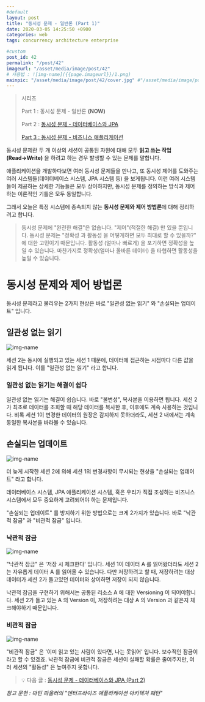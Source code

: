 ```yaml
---
#default
layout: post
title: "동시성 문제 - 일반론 (Part 1)"
date: 2020-03-05 14:25:50 +0900
categories: web
tags: concurrency architecture enterprise

#custom
post_id: 42
permalink: "/post/42"
imageurl: "/asset/media/image/post/42"
# 사용법 : ![img-name]({{page.imageurl}}/1.png)
mainpic: "/asset/media/image/post/42/cover.jpg" #"/asset/media/image/post/31/5.png"
---
```


> 시리즈
> 
> Part 1 : 동시성 문제 - 일반론 **(NOW)**
> 
> Part 2  : [동시성 문제 - 데이터베이스와 JPA]({{site.baseurl}}/post/43)
> 
> [Part 3  : 동시성 문제 - 비즈니스 애플리케이션]({{site.baseurl}}/post/44) 



동시성 문제란 두 개 이상의 세션이 공통된 자원에 대해 모두 **읽고 쓰는 작업(Read→Write)** 을 하려고 하는 경우 발생할 수 있는 문제를 말합니다. 

애플리케이션을 개발하다보면 여러 동시성 문제들을 만나고, 또 동시성 제어를 도와주는 여러 시스템들(데이터베이스 시스템, JPA 시스템 등) 을 보게됩니다.  이런 여러 시스템들이 제공하는 상세한 기능들은 모두 상이하지만, 동시성 문제를 정의하는 방식과 제어하는 이론적인 기틀은 모두 동일합니다. 

그래서 오늘은 특정 시스템에 종속되지 않는  **동시성 문제와 제어 방법론**에 대해 정리하려고 합니다.

> 동시성 문제에 "완전한 해결"은 없습니다. "제어"(적절한 해결) 만 있을 뿐입니다. 동시성 문제는 "정확성 과 활동성 을 어떻게하면 모두 최대로 할 수 있을까?" 에 대한 고민이기 때문입니다. 활동성 (얼마나 빠르게) 을 포기하면 정확성을 높일 수 있습니다. 마찬가지로 정확성(얼마나 올바른 데이터) 을 타협하면 활동성을 높일 수 있습니다.

# 동시성 문제와 제어 방법론

동시성 문제라고 불리우는 2가지 현상은 바로  "일관성 없는 읽기" 와 "손실되는 업데이트" 입니다. 

## 일관성 없는 읽기

![img-name]({{page.imageurl}}/4.png)

세션 2는 동시에 실행되고 있는 세션 1 때문에, 데이터에 접근하는 시점마다 다른 값을 읽게 됩니다. 이를 "일관성 없는 읽기" 라고 합니다.  

### 일관성 없는 읽기는 해결이 쉽다

일관성 없는 읽기는 해결이 쉽습니다. 바로 "불변성", 복사본을 이용하면 됩니다. 세션 2가 최초로  데이터를 조회할 때 해당 데이터를 복사한 후, 이후에도 계속 사용하는 것입니다.  비록 세션 1이 변경한 데이터의 원장은 감지하지 못하더라도, 세션 2 내에서는 계속 동일한 복사본을 바라볼 수 있습니다. 

## 손실되는 업데이트
![img-name]({{page.imageurl}}/1.png)



더 늦게 시작한 세션 2에 의해 세션 1의 변경사항이 무시되는 현상을 "손실되는 업데이트" 라고 합니다. 

데이터베이스 시스템, JPA 애플리케이션 시스템, 혹은 우리가 직접 조성하는 비즈니스 시스템에서 모두 중요하게 고려되어야 하는 문제입니다. 

"손실되는 업데이트" 를 방지하기 위한 방법으로는 크게 2가지가 있습니다. 바로 "낙관적 잠금" 과 "비관적 잠금" 입니다. 

### 낙관적 잠금

![img-name]({{page.imageurl}}/2.png)


"낙관적 잠금" 은 '저장 시 체크한다' 입니다.  세션 1이 데이터 A 를 읽어왔더라도 세션 2는 자유롭게 데이터 A 를 읽어올 수 있습니다. 다만 저장하려고 할 때,  저장하려는 대상 데이터가 세션 2가 들고있던 데이터와 상이하면 저장이 되지 않습니다. 

낙관적 잠금을 구현하기 위해서는 공통된 리소스 A 에 대한 Versioning 이 되어야합니다. 세션 2가 들고 있는 A 의 Version 이, 저장하려는 대상 A 의 Version 과 같은지 체크해야하기 때문입니다. 

### 비관적 잠금
![img-name]({{page.imageurl}}/3.png)


"비관적 잠금" 은 '이미 읽고 있는 사람이 있다면, 나는 못읽어' 입니다. 보수적인 잠금이라고 할 수 있겠죠. 낙관적 잠금에 비관적 잠금은 세션이 실패할 확률은 줄여주지만, 여러 세션의 "활동성" 은 높여주지 못합니다.


> 💡 다음 글  : [동시성 문제 - 데이터베이스와 JPA (Part 2)]({{site.baseurl}}/post/43)


*참고 문헌 : 마틴 파울러의 "엔터프라이즈 애플리케이션 아키텍쳐 패턴"*